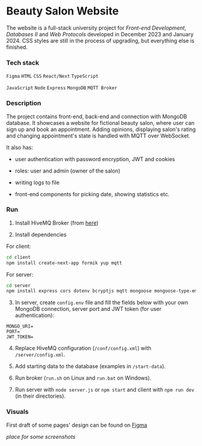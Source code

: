 # Beauty Salon Website

The website is a full-stack university project for *Front-end Development*, *Databases II* and *Web Protocols* developed in December 2023 and January 2024. 
CSS styles are still in the process of upgrading, but everything else is finished.

### Tech stack

`Figma`  `HTML`  `CSS`  `React/Next`  `TypeScript`

`JavaScript`  `Node`  `Express`  `MongoDB`  `MQTT Broker`

### Description

The project contains front-end, back-end and connection with MongoDB database. It showcases a website for fictional beauty salon, where user can sign up and book an appointment. 
Adding opinions, displaying salon's rating and changing appointment's state is handled with MQTT over WebSocket. 

It also has:

- user authentication with password encryption, JWT and cookies

- roles: user and admin (owner of the salon)

- writing logs to file

- front-end components for picking date, showing statistics etc.

### Run

1. Install HiveMQ Broker (from [here](https://github.com/hivemq/hivemq-community-edition/releases))

2. Install dependencies

For client:

```sh
cd client
npm install create-next-app formik yup mqtt
```

For server:
```sh
cd server
npm install express cors dotenv bcryptjs mqtt mongoose mongoose-type-email body-parser cookie-parser jsonwebtoken
```

3. In server, create `config.env` file and fill the fields below with your own MongoDB connection, server port and JWT token (for user authentication):

```env
MONGO_URI=
PORT=
JWT_TOKEN=
```

4. Replace HiveMQ configuration (`/conf/config.xml`) with `/server/config.xml`.

5. Add starting data to the database (examples in `/start-data`).
                                                                                                                              
6. Run broker (`run.sh` on Linux and `run.bat` on Windows).

6. Run server with `node server.js` or `npm start` and client with `npm run dev` (in their directories).

### Visuals

First draft of some pages' design can be found on [Figma](https://www.figma.com/file/l1yoaZEurH4jm8BdzmViy9/beauty-salon?type=design&node-id=0%3A1&mode=design&t=GYieKUqEu7pqZKEK-1)

*place for some screenshots*
